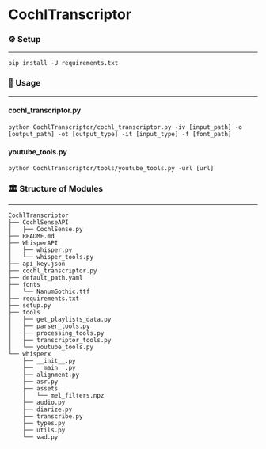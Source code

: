 # CochlTranscriptor


### ⚙️ Setup 
---
```
pip install -U requirements.txt
```



### 💬 Usage 
---
#### cochl_transcriptor.py
```
python CochlTranscriptor/cochl_transcriptor.py -iv [input_path] -o [output_path] -ot [output_type] -it [input_type] -f [font_path]
```

#### youtube_tools.py
```
python CochlTranscriptor/tools/youtube_tools.py -url [url]
```



### 🏛️ Structure of Modules
---

```
CochlTranscriptor
├── CochlSenseAPI
│   ├── CochlSense.py
├── README.md
├── WhisperAPI
│   ├── whisper.py
│   └── whisper_tools.py
├── api_key.json
├── cochl_transcriptor.py
├── default_path.yaml
├── fonts
│   └── NanumGothic.ttf
├── requirements.txt
├── setup.py
├── tools
│   ├── get_playlists_data.py
│   ├── parser_tools.py
│   ├── processing_tools.py
│   ├── transcriptor_tools.py
│   └── youtube_tools.py
└── whisperx
    ├── __init__.py
    ├── __main__.py
    ├── alignment.py
    ├── asr.py
    ├── assets
    │   └── mel_filters.npz
    ├── audio.py
    ├── diarize.py
    ├── transcribe.py
    ├── types.py
    ├── utils.py
    └── vad.py
```